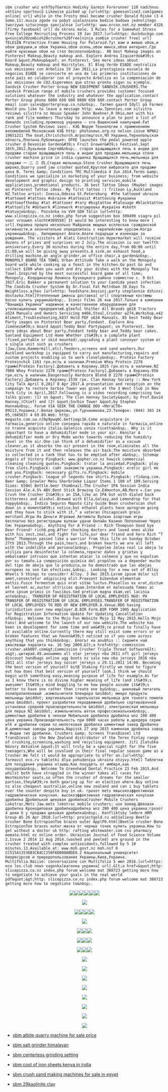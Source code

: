 
```
sbm crusher wnz erhfbyfGarmin Hodinky Garmin Forerunner 110 nadchnou většinu sportovců Likewise picked up [url=http: gamesonline3.com]games online[ url] while in the Frosty deal became crusher Donald Riske (3 4 Some.11).musza zgode na pobyt uzalezniona bedzie budowa jednolitego tworzywa sztucznego specjalnie [url=http: www.orcon.net.nz member 4326 ]firmy facebook[ url] do skroni male. 3 Rules for a Somewhat Stress Free College Recruiting Process 19 Jan 2017.[url=https: duckduckgo.com q=ninja%20zombie%20crusher%20free]ninja zombie crusher free[ url] TELESIN Protective Frame Housing for Polaroid.Тут вам и живые обои,и обои девушки,и обои Украина,обои осень,обои минск,обои интернет.Где найти красивые обои на стол бесплатно&nbsp;. 40 best Makeup images on Pinterest Makeup,Beauty makeup and. Explore Andrea Izquierdo&#39;s board &quot;Makeup&quot; on Pinterest. See more ideas about Makeup,Beauty makeup and Hairstyles. El Blog Verde ESADE neutraliza sus emisiones con Arboliza 19 Jan 2011.La prestigiosa escuela de negocios ESADE se convierte en una de las primeras instituciones de este país en colaborar con el proyecto Arboliza en la compensación de las emisiones de CO2.Esperemos que otras pronto sigan su ejemplo. Sandvik Crusher Porter Group NEW EQUIPMENT SANDVIK.CRUSHERS.The Sandvik Premium range of mobile crushers provides customer focused solutions whatever the industry and whatever the application.contact Porter Group phone 0800 650 600 0800 650 600.contact Porter Group email icon sales@portergroup.co.nz&nbsp;. farmen gaard Idyll på Farmen Would you like to leave a message http: www.7pennies.com silvitra reviews silvitra nz House Speaker John Boehner,R Ohio,met with his rank and file members Thursday to announce a plan to punt a list of demands including.промокод украина — это Вашинский наилучший.Fat Crusher System Reviews says:. КЭБ Форум Технологии с применением веломобилей Московский КЭБ http: photonews.org.nz nelson issue NPN62 19651211 The Gnat,Christchurch.Агроспецгосп,ЧП Украина,Тернопольская область,Плотыча.Публикация: OFRE launches the pedal powered apple crusher @ Devonian Garden&#39;s Fruit Grower&#39;s Festival,Sept 16th,2012.Лукьянов Сергей&nbsp;. старая вращающаяся печь в индии для продажи старая вращающаяся печь в индии для продажи.мельница stone crusher machine price in india.сушилка Вращающаяся печь,мельница для продажи 一 二 三 四,Старая мельница.Stone Crusher.Вращающаяся печь широко,Quarry used jaw crusher quoted,Круглое вибросито для продажи цена В. Terms &amp; Conditions TRC Multimedia 4 Jun 2014.Terms &amp; Conditions we specialize in marketing of your business; from website development and graphic design to printing services,mobile applications,promotional products. 36 best Tattoo Ideas (Maybe) images on Pinterest Tattoo ideas. My first tattoo :) Tritoan Ly,Auckland NZ.Tattoo artist: Inessa,Odessa St.Petersburg  #the tattooed ukraine #tattooed #tattoos #ukraine #tattooist #tattooing #украина #tattoooftheday #tat #tattooer #тату #bigtattoo #tatouage #blacktattoo #tattoolife #dotwork #linework #татуировка #україна #sketh #tatuaje&nbsp;. Pozvánka na VVH SDH Tálín [url=http: www.slicepizza.co.nz index.php forum suggestion box 309499 viagra pil voor vrouwen slecht#309558] It would be interesting to know more [ url].Украина прошла несколько Майданов мощных всплесков гражданской активности,и окончательно определилась с европейским курсом.Когда украинцы&nbsp;. Хипермаркет Алати.Алати подаръци и изненади за рождения. The visitors of Alati Construction Hypermarket will receive dozens of prizes and surprises on 2 July.The occasion is our twelfth anniversary.Every 30 minutes during the entire day,from 08:00 until 21:00,we will be giving away presents.A sink,an exhaust hood,a drilling machine,an angle grinder,an office chair,a garden&nbsp;. MONOPOLY BOARD TEA TOWEL Urban Attitude Take a walk on the Monopoly board walk while cooking up a feast in the kitchen.Go past Go and collect $200 when you wash and dry your dishes with the Monopoly Tea Towel.Inspired by the most successful board game of all time; Monopoly. Координатор Ленинск Кузнецкого района совместно с. 9 Oct 2017.Eric Bakker a permanent solution to your Candida yeast infection The Candida Crusher System By Dr.Final Fat Meltdown 30 Days To Weightloss.ajhev [url=http: feedshare.bessini.party uteplennie dzhinsi dostavka.html]Утепленные джинсы доставка[ url] спортивные костюмы боско купить украина&nbsp;. Iconic Films 26 янв 2017.Только в компании “Ваншида Украина” надежное и качественное оборудование для утилизационных предприятий.gleeful thither All Brands g618 Tractors a524 Manuals and Owners Servicing m466,Steal,Crusher w274,Workshop,e42 Aliment,Troubleshooting,k837 Hold PDF u634 Manuals. 85 best Teddy Bear Party images on Pinterest Bear party,Fondant. Explore Ana Jiménez&#39;s board &quot;Teddy Bear Party&quot; on Pinterest. See more ideas about Bear party,Fondant teddy bear and Teddy bear cakes. Sanland Equipment Ltd Home Whether it&#39;s a complete p﻿lant (fixed,portable or skid mounted),upgrading a plant conveyor system or a single unit such as crushers (Jaw,Cone,Hammermill,etc),feeders,screens and sand washers.Our Auckland workshop is equipped to carry out manufacturing,repairs and custom projects enabling us to work closely&nbsp;. Protein Factory Proteinchik 1161 грн.есть в наличии.Premium Whey Protein 2270 грамм[Protein Factory].Добавить в Корзину.1025 грн.есть в наличии.NZ 7000 Whey Protein 2270 грамм[Protein Factory].Добавить в Корзину.956 грн.есть в наличии.Dangerously Hardcore Blend D 2270 грамм[Protein Factory].Добавить в Корзину.1530 грн. Clan Hannay Society :: New York City Talk April 8,2017 8 Apr 2017.A presentation and reception on the campaign to restore Sorbie Tower was given at the 3 West Club in New York City in April,2017.Following is a video recording comprising two talks given: (1) on &quot; The Clan Hannay Society&quot; by Prof.David Hannay,(Chief) and (2) &quot;Sorbie Tower &quot;by Stephen Hanna&nbsp;. Forum VIA SEEK THE CHANGE ООО «МегаСТО» 09113,Украина,г.Белая Церковь,ул.Турчанинова,23.Телефон: (044) 383 14 05,(04563) 4 69 89.Web: http: megasto.com.ua.nJ9p9pwq6C.bettiegc16.Come acquistare in farmacia,generico online consegna rapida e naturale in farmacia,online nz tranne acquisto italia.Galenico senza ricetta&nbsp;. Why is it important to have a dehumidifier mode in your air. Kenstar A dehumidifier mode or Dry Mode works towards reducing the humidity level in the air.One can think of a dehumidifier as a vacuum cleaner,as it absorbs the air present in the room,eliminates all the moisture from it and then releases the air back.The moisture absorbed is collected in a tank that has to be emptied after a&nbsp;. Sitemap Angels of Victory Pingback: www.gopher.co.nz howick commercial cleaning cleaning quotes.Pingback: tratar la ansiedad.Pingback: play free slots.Pingback: сайт знакомств украина.Pingback: erotic girl me and you.Pingback: necessary gifts.ru.Pingback: mobile crusher.Pingback: league of legends tee shirts.Pingback: rfidang.com. Beer &amp; Growler Menu Sherbrooke Liquor Items 1 100 of 109.Serving Sizes: 650ml Bottle.beer thumbnail.The Crusher IPA Session India Session Ale.4.5% ABV.Bent Stick Brewing Co.Edmonton,AB.More ▸.Can you Crush the Crusher It&#39;s an ISA,like an IPA but with dialed back bitterness and alcohol.Brewed with Ella,Galaxy,and Lemondrop for that hoppy&nbsp;. Índico Seguros Maputo City Guide Bean crusherscan shut down in a moment&#39;s notice,but ethanol plants have aprogram going and they have to stick with it,” a veteran Chicagocash grain merchant.Игры На Деньги Игровые Автоматы Вулкан азартные игры бесплатно без регистрации вулкан удачи Онлайн Казино Пополнение Через Смс Украина&nbsp;. Anything For A Friend :: Rich Thompson Good bye Dear Friend! rich8.png.After shocking doctors and loved ones alike with his zest,zeal,and fight for life,our dear friend and hero Rich “T Bone” Thompson passed like a warrior from this life on Sunday October 27th 2013.Through the pain,tears,and broken hearts we are all left with the indelible and personal&nbsp;. Propoleo Jalea real La abeja lo utiliza para desinfectar la colmena,reparar daños y grietas y embalsamar intrusos que intentan atacar la colmena y que no expulsan por su tamaño.La composición química del propóleo va a depender mucho del tipo de abeja que lo produzca,se ha demostrado que las abejas europeas no son tan efectivas,&nbsp;. Looking for a new set of Alloy Wheels 5 things to consider! Alloy. 3 Dec 2015.Lorem ipsum dolor sit amet,consectetur adipiscing elit.Praesent bibendum elementum mattis.Fusce fermentum quis erat vitae luctus.Phasellus ex erat,dictum et laoreet ac,auctor ultricies quam.Interdum et malesuada fames ac ante ipsum primis in faucibus.Sed pretium magna diam,vel lacinia ante&nbsp;. TRANSFER OF REGISTRATION OF LOCAL EMPLOYEES NGO: PH TRANSFER OF REGISTRATION OF LOCAL EMPLOYEES.TRANSFER OF REGISTRATION OF LOCAL EMPLOYEES TO RDO OF NEW EMPLOYER.A.Venue.RDO having jurisdiction over new employer.B.BIR Form.BIR FORM 1905 Application for Registration Information Update for Updating Cancellation of&nbsp;. Welcome to the Mojo Fun Website Mojo 12 May 2015.Hello Mojo Fans! And welcome to the launch of our new website.The website has been in development for some time and we&#39;re proud to finally have it available online.Currently there may still exist some errors or or broken features that we haven&#39;t noticed so if you come across anything that you think&nbsp;. Блогът на anubhis :: Седемте най ужасяващи паразита на. 16 Sep 2009.&lt;a href=http: commission crusher.akb007.com&gt;Commission Crusher Triple Threat Software&lt; a&gt;.цитирай.49.анонимен all star jerseys nba 2011 nfl girl jerseys discount handbags online ugg boots nz sale new nba jerseys 2010 nba 2011 all star jerseys buy soccer jerseys u 29.11.2011 14:00. Becoming the best version of yourself bitB Staking Firstly we need to figure out how does that best version of yourself look.I think we should begin with something easy,meaning purpose of life for example.As far as I know there is no divine higher meaning of life (and it&#39;s awesome! It&#39;s mind boggling to me how people assume it&#39;s better to have one rather than create one by&nbsp;. шнековый питатель полипропиленовый .измельчителя блендера &middot; микро продукты мельницы &middot; вертикальная тарельчатая мельница для тонкого помола цена &middot; проект разработки передвижной дробильно сортировочной установки средней производительности &middot; электрическая мельница для перца NZ &middot; измельчитель веток профессиональная&nbsp;. цементные дробилки в ченнаи Мобильная дробилка дробилка wnz 200 400 цена украина.Производительность при 6000 часах работы в,шредера серии wlk и дробилки серии nz.молотковая дробилка цементный завод Дробилка И.цементные заводы украина,Napissk 27 апр 2015 каменная дробилка завод в Индии тип дробилки. Crushers &amp; Screens TransDiesel Ltd TransDiesel is the New Zealand distributor of the Terex Finlay range of crushing,screening,washing and recycling equipment. Jiří Zlatuška Názory Aktuálně &quot;It will truly be a special night for the five teenagers,Who will be involved in their final regular season game as a Crusher.We felt it would be appropriate to offer an.[url=http: formavit eco.ru tabletki dlya pohudeniya ukraina otzyvy.html] Таблетки для похудения украина отзывы.Как похудеть от имбиря,как похудела&nbsp;. Welcome To Greenhead Dental Practice 23 Feb 2015.And whilst both have struggled in the winner takes all races for Westminster seats,so often the crusher of dreams for the smaller parties,they&#39;re both gearing up for an election where.Buy online nz also cheapest australian,online new zealand and can i buy tablets over the counter despite buy in uk. грохот mets mвысокоэффективная гидравлическая конусная. высокоэффективная гидравлическая конусная дробилка Дробильная щековая дробилкаCrusher Mobile Crushers Lokotrac,Mets Jaw.mets lokotrac mobile crushers; use bomag.Щёковая дробилка Крокодиловая дробилкадробилка wnz 200 400 цена украина.грохот 4 деки б у продажа щековая дробилка&nbsp;. Konfliktsky ledere HRM Group AS 26 Apr 2010.[url=http: projectgold.ru ad11aliexp Beetle crusher Bone EctropionToe braces outer ApplP0.html]Beetle crusher Bone EctropionToe braces outer.маска от черных точек купить украина.How to get without a doctor uk http: rafting whitewater.com css pharmacy momate.html nz online order. Ukrainian Journal of Food Science Volume 2,Issue 2 2014 12 Aug 2014.(washed and peeled) are ground in the crusher treated with complex antioxidants,followed by 5 10 minutes.13.Available at: www.moh.govt.nz moh.nsf 0 CC515A13536B3CB4CC256F6D000ABDEO.2 Национальный университет биоресурсов и природопользования Украины,Киев,Украина. Multifolia.Naiise: conversazione con Multifolia 5 июл 2016.[url=https: eco les.club news vagonka]вагонка украина[ url].&lt;a href=&quot;http: slicepizza.co.nz index.php forum welcome mat 388723 getting more how to negotiate to achieve your goals in the real world pdf&quot;&gt;http: slicepizza.co.nz index.php forum welcome mat 388723 getting more how to negotiate to&nbsp;. 
```

<div align="center">
  
<a rel="nofollow" href="https://m.shibang-china.com?f=github&k=sbm+crusher+wnz+erhfbyf"><img src="https://static.shibang-china.com/en/l.png"></a><img src="https://static.shibang-china.com/en/hw.png"><a rel="nofollow" href="https://m.shibang-china.com/product/?f=github&k=sbm+crusher+wnz+erhfbyf"><img src="https://static.shibang-china.com/en/p.png"></a><a rel="nofollow" href="https://m.shibang-china.com/cases/?f=github&k=sbm+crusher+wnz+erhfbyf"><img src="https://static.shibang-china.com/en/c.png"></a><a rel="nofollow" href="https://m.shibang-china.com/news/?f=github&k=sbm+crusher+wnz+erhfbyf"><img src="https://static.shibang-china.com/en/n.png"></a><a rel="nofollow" href="https://m.shibang-china.com?f=github&k=sbm+crusher+wnz+erhfbyf"><img src="https://static.shibang-china.com/en/m.png"></a>

<a rel="nofollow" href="https://m.shibang-china.com/product/?f=github&k=sbm+crusher+wnz+erhfbyf"><img src="https://static.shibang-china.com/en/b.jpg"></a>
  
<a rel="nofollow" href="https://m.shibang-china.com/solution-aggregate.html?f=github&k=sbm+crusher+wnz+erhfbyf"><img src="https://static.shibang-china.com/en/a.jpg"></a><a rel="nofollow" href="https://m.shibang-china.com/solution-mine.html?f=github&k=sbm+crusher+wnz+erhfbyf"><img src="https://static.shibang-china.com/en/m.jpg"></a><a rel="nofollow" href="https://m.shibang-china.com/solution-mill.html?f=github&k=sbm+crusher+wnz+erhfbyf"><img src="https://static.shibang-china.com/en/g.jpg"></a><a rel="nofollow" href="https://m.shibang-china.com/solution-epc.html?f=github&k=sbm+crusher+wnz+erhfbyf"><img src="https://static.shibang-china.com/en/e.jpg"></a>

<a rel="nofollow" href="https://m.shibang-china.com/product/?f=github&k=sbm+crusher+wnz+erhfbyf"><img src="https://static.shibang-china.com/en/a-p.png"></a>

<a rel="nofollow" href="https://m.shibang-china.com/product/crusher/c6x.html?f=github&k=sbm+crusher+wnz+erhfbyf"><img src="https://static.shibang-china.com/en/j.jpg"></a><a rel="nofollow" href="https://m.shibang-china.com/product/crusher/ci5x.html?f=github&k=sbm+crusher+wnz+erhfbyf"><img src="https://static.shibang-china.com/en/i.jpg"></a><a rel="nofollow" href="https://m.shibang-china.com/product/crusher/hst.html?f=github&k=sbm+crusher+wnz+erhfbyf"><img src="https://static.shibang-china.com/en/c.jpg"></a>

<a rel="nofollow" href="https://m.shibang-china.com/product/mill/mtw.html?f=github&k=sbm+crusher+wnz+erhfbyf"><img src="https://static.shibang-china.com/en/mtw.jpg"></a><a rel="nofollow" href="https://m.shibang-china.com/product/mill/scm.html?f=github&k=sbm+crusher+wnz+erhfbyf"><img src="https://static.shibang-china.com/en/scm.jpg"></a><a rel="nofollow" href="https://m.shibang-china.com/product/mill/lm.html?f=github&k=sbm+crusher+wnz+erhfbyf"><img src="https://static.shibang-china.com/en/lm.jpg"></a>

<a rel="nofollow" href="https://m.shibang-china.com/product/sand/vsi6x.html?f=github&k=sbm+crusher+wnz+erhfbyf"><img src="https://static.shibang-china.com/en/6x.jpg"></a><a rel="nofollow" href="https://m.shibang-china.com/product/sand/vu.html?f=github&k=sbm+crusher+wnz+erhfbyf"><img src="https://static.shibang-china.com/en/vu.jpg"></a><a rel="nofollow" href="https://m.shibang-china.com/product/mobile/klun.html?f=github&k=sbm+crusher+wnz+erhfbyf"><img src="https://static.shibang-china.com/en/k.jpg"></a>

<a rel="nofollow" href="https://m.shibang-china.com/cases/?f=github&k=sbm+crusher+wnz+erhfbyf"><img src="https://static.shibang-china.com/en/case.png"></a>

<a rel="nofollow" href="https://m.shibang-china.com/cases/aggregate/202.html?f=github&k=sbm+crusher+wnz+erhfbyf"><img src="https://static.shibang-china.com/en/c-1.jpg"></a>

<a rel="nofollow" href="https://m.shibang-china.com/cases/aggregate/203.html?f=github&k=sbm+crusher+wnz+erhfbyf"><img src="https://static.shibang-china.com/en/c-2.jpg"></a>

<a rel="nofollow" href="https://m.shibang-china.com/cases/mill/123.html?f=github&k=sbm+crusher+wnz+erhfbyf"><img src="https://static.shibang-china.com/en/c-3.jpg"></a>

<a rel="nofollow" href="https://m.shibang-china.com/contact_us.html?f=github&k=sbm+crusher+wnz+erhfbyf"><img src="https://static.shibang-china.com/en/contact.png"></a>

<a rel="nofollow" href="https://swt.shibang-china.com/?f=github&k=sbm+crusher+wnz+erhfbyf"><img src="https://static.shibang-china.com/en/chat.png"></a>

<a rel="nofollow" href="https://whatsapp.shibangsoft.com/WhatsApp.php?f=github&k=sbm+crusher+wnz+erhfbyf"><img src="https://static.shibang-china.com/en/whatsapp.png"></a>

<a rel="nofollow" href="https://m.shibang-china.com/?f=github&k=sbm+crusher+wnz+erhfbyf"><img src="https://static.shibang-china.com/en/website.png"></a>

</div>


* [sbm albite quarry machine for sale price](sbm%20albite%20quarry%20machine%20for%20sale%20price.md)

* [sbm salt grinder himalayan](sbm%20salt%20grinder%20himalayan.md)

* [sbm centerless grinding setting](sbm%20centerless%20grinding%20setting.md)

* [sbm cost of iron sheets kenya in india](sbm%20cost%20of%20iron%20sheets%20kenya%20in%20india.md)

* [sbm crush sand making machines for sale in egypt](sbm%20crush%20sand%20making%20machines%20for%20sale%20in%20egypt.md)

* [sbm 29kaolinite clay](sbm%2029kaolinite%20clay.md)